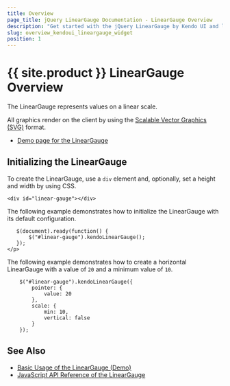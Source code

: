 ```yaml
---
title: Overview
page_title: jQuery LinearGauge Documentation - LinearGauge Overview
description: "Get started with the jQuery LinearGauge by Kendo UI and learn how to create, initialize, and enable the widget."
slug: overview_kendoui_lineargauge_widget
position: 1
---
```


# {{ site.product }} LinearGauge Overview

The LinearGauge represents values on a linear scale.

All graphics render on the client by using the [Scalable Vector Graphics (SVG)](https://en.wikipedia.org/wiki/Scalable_Vector_Graphics) format.

* [Demo page for the LinearGauge](https://demos.telerik.com/kendo-ui/linear-gauge/index)

## Initializing the LinearGauge

To create the LinearGauge, use a `div` element and, optionally, set a height and width by using CSS.

    <div id="linear-gauge"></div>

The following example demonstrates how to initialize the LinearGauge with its default configuration.

       $(document).ready(function() {
           $("#linear-gauge").kendoLinearGauge();
       });
    </p>

The following example demonstrates how to create a horizontal LinearGauge with a value of `20` and a minimum value of `10`.

        $("#linear-gauge").kendoLinearGauge({
            pointer: {
                value: 20
            },
            scale: {
                min: 10,
                vertical: false
            }
        });

## See Also

* [Basic Usage of the LinearGauge (Demo)](https://demos.telerik.com/kendo-ui/linear-gauge/index)
* [JavaScript API Reference of the LinearGauge](/api/javascript/dataviz/ui/lineargauge)
